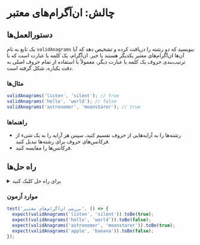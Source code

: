 # چالش: ان‌آگرام‌های معتبر

## دستورالعمل‌ها

یک تابع به نام `validAnagrams` بنویسید که دو رشته را دریافت کرده و تشخیص دهد که آیا آن‌ها ان‌آگرام‌های معتبر یکدیگر هستند یا خیر. ان‌آگرام، یک کلمه یا عبارت است که با ترتیب‌بندی حروف یک کلمه یا عبارت دیگر، معمولاً با استفاده از تمام حروف اصلی به دقت یکباره، شکل گرفته است.


### مثال‌ها

```js
validAnagrams('listen', 'silent'); // true
validAnagrams('hello', 'world'); // false
validAnagrams('astronomer', 'moonstarer'); // true
```

### راهنماها

- رشته‌ها را به آرایه‌هایی از حروف تقسیم کنید، سپس هر آرایه را به یک شیء از فرکانس‌های حروف برای رشته‌ها تبدیل کنید.
- فرکانس‌ها را مقایسه کنید.

## راه حل‌ها

<details>
  <summary>برای راه حل کلیک کنید</summary>

```js
function validAnagrams(str1, str2) {
  const freqCount1 = str1.split('').reduce((acc, char) => {
    acc[char] = (acc[char] || 0) + 1;
    return acc;
  }, {});

  const freqCount2 = str2.split('').reduce((acc, char) => {
    acc[char] = (acc[char] || 0) + 1;
    return acc;
  }, {});

  return Object.keys(freqCount1).every(
    (char) => freqCount1[char] === freqCount2[char]
  );
}
```

### توضیحات

- یک متغیر به نام `freqCount1` ایجاد کرده و آن را به نتیجه فراخوانی `reduce` روی `str1.split('')` اختصاص دهید. این کار یک شیء ایجاد می‌کند که حاوی تعداد فرکانس هر حرف در `str1` است. به عنوان مثال، برای `freqCount1` در `validAnagrams('listen', 'silent')`، نتیجه `{ l: 1, i: 1, s: 1, t: 1, e: 1, n: 1 }` خواهد بود.
- همین کار را برای `freqCount2` انجام دهید و آن را به نتیجه فراخوانی `reduce` روی `str2.split('')` اختصاص دهید. این کار یک شیء ایجاد می‌کند که حاوی تعداد فرکانس هر حرف در `str2` است.
- `Object.keys` بررسی می‌کند که آیا هر حرف در `freqCount1` فرکانس یکسانی در `freqCount2` دارد یا خیر. اگر تمام فرکانس‌ها یکسان باشند، `every` `true` را برمی‌گرداند. اگر هر یک از فرکانس‌ها یکسان نباشد، `every` `false` را برمی‌گرداند و ما می‌دانیم که رشته‌ها ان‌آ

گرام معتبر نیستند.

</details>

### موارد آزمون

```js
test('بررسی ان‌آگرام‌های معتبر', () => {
  expect(validAnagrams('listen', 'silent')).toBe(true);
  expect(validAnagrams('hello', 'world')).toBe(false);
  expect(validAnagrams('astronomer', 'moonstarer')).toBe(true);
  expect(validAnagrams('apple', 'banana')).toBe(false);
});
```
